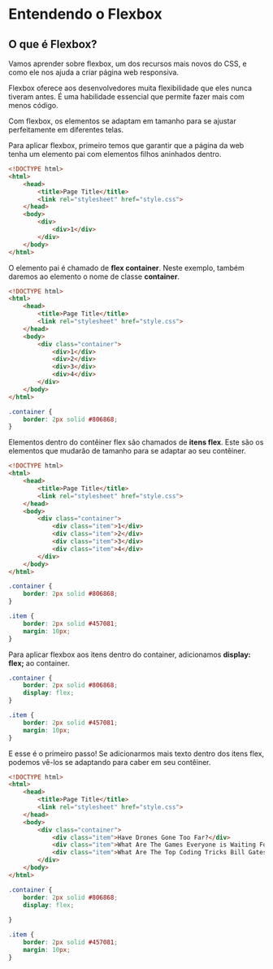 # Entendendo o Flexbox

## O que é Flexbox?

Vamos aprender sobre flexbox, um dos recursos mais novos do CSS, e como ele nos ajuda a criar página web responsiva.

Flexbox oferece aos desenvolvedores muita flexibilidade que eles nunca tiveram antes. É uma habilidade essencial que permite fazer mais com menos código.

Com flexbox, os elementos se adaptam em tamanho para se ajustar perfeitamente em diferentes telas.

Para aplicar flexbox, primeiro temos que garantir que a página da web tenha um elemento pai com elementos filhos aninhados dentro.


```html
<!DOCTYPE html>
<html>
	<head>
		<title>Page Title</title>
		<link rel="stylesheet" href="style.css">
	</head>
	<body>
		<div>
			<div>1</div>
		</div>
	</body>
</html>
```

O elemento pai é chamado de **flex container**. Neste exemplo, também daremos ao elemento o nome de classe **container**.

```html
<!DOCTYPE html>
<html>
	<head>
		<title>Page Title</title>
		<link rel="stylesheet" href="style.css">
	</head>
	<body>
		<div class="container">
			<div>1</div>
			<div>2</div>
			<div>3</div>
			<div>4</div>
		</div>
	</body>
</html>
```

```css
.container {
    border: 2px solid #806868;
}
```

Elementos dentro do contêiner flex são chamados de **itens flex**. Este são os elementos que mudarão de tamanho para se adaptar ao seu contêiner.

```html
<!DOCTYPE html>
<html>
	<head>
		<title>Page Title</title>
		<link rel="stylesheet" href="style.css">
	</head>
	<body>
		<div class="container">
			<div class="item">1</div>
			<div class="item">2</div>
			<div class="item">3</div>
			<div class="item">4</div>
		</div>
	</body>
</html>
```

```css
.container {
    border: 2px solid #806868;
}

.item {
    border: 2px solid #457081;
    margin: 10px;
}
```

Para aplicar flexbox aos itens dentro do container, adicionamos **display: flex;** ao container.

```css
.container {
    border: 2px solid #806868;
    display: flex;
}

.item {
    border: 2px solid #457081;
    margin: 10px;
}
```

E esse é o primeiro passo! Se adicionarmos mais texto dentro dos itens flex, podemos vê-los se adaptando para caber em seu contêiner.

```html
<!DOCTYPE html>
<html>
	<head>
		<title>Page Title</title>
		<link rel="stylesheet" href="style.css">
	</head>
	<body>
		<div class="container">
			<div class="item">Have Drones Gone Too Far?</div>
			<div class="item">What Are The Games Everyone is Waiting For This Year</div>
			<div class="item">What Are The Top Coding Tricks Bill Gates Can Share With Us?</div>
		</div>
	</body>
</html>
```
```css
.container {
    border: 2px solid #806868;
    display: flex;
   
}

.item {
    border: 2px solid #457081;
    margin: 10px;
}
```